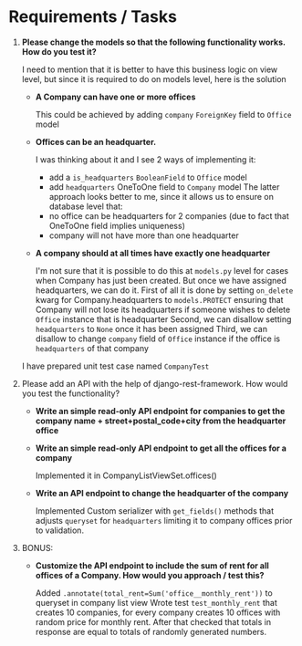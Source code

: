 # Requirements / Tasks

1. **Please change the models so that the following functionality works. How do you test it?**

    I need to mention that it is better to have this business logic on view level,
    but since it is required to do on models level, here is the solution

    - **A Company can have one or more offices**
    
        This could be achieved by adding `company` `ForeignKey` field to `Office` model
    
    - **Offices can be an headquarter.**
    
        I was thinking about it and I see 2 ways of implementing it:
        * add a `is_headquarters` `BooleanField` to `Office` model
        * add `headquarters` OneToOne field to `Company` model
        The latter approach looks better to me, since it allows us to ensure on database level 
        that:
        - no office can be headquarters for 2 companies (due to fact that OneToOne 
          field implies uniqueness)
        - company will not have more than one headquarter  
        
    - **A company should at all times have exactly one headquarter**
    
        I'm not sure that it is possible to do this at `models.py` level for cases
        when Company has just been created. But once we have assigned headquarters,
        we can do it.
        First of all it is done by setting `on_delete` kwarg for Company.headquarters
        to `models.PROTECT` ensuring that Company will not lose its headquarters if 
        someone wishes to delete `Office` instance that is headquarter
        Second, we can disallow setting `headquarters` to `None` once it has been
        assigned
        Third, we can disallow to change `company` field of `Office` instance if the
        office is `headquarters` of that company    
    
    I have prepared unit test case named `CompanyTest` 

2. Please add an API with the help of django-rest-framework. How would you test the functionality?

    - **Write an simple read-only API endpoint for companies to get the company name + street+postal_code+city from the headquarter office**
    - **Write an simple read-only API endpoint to get all the offices for a company**
        
        Implemented it in CompanyListViewSet.offices()
    
    - **Write an API endpoint to change the headquarter of the company**
    
        Implemented Custom serializer with `get_fields()` methods that adjusts
        `queryset` for `headquarters` limiting it to company offices prior to validation.

3. BONUS: 

    - **Customize the API endpoint to include the sum of rent for all offices of a Company. How would you approach / test this?**
       
       Added `.annotate(total_rent=Sum('office__monthly_rent'))` to queryset in company list view
       Wrote test `test_monthly_rent` that creates 10 companies, for every company creates 10 offices with random
       price for monthly rent. After that checked that totals in response are equal to totals of randomly
       generated numbers.  